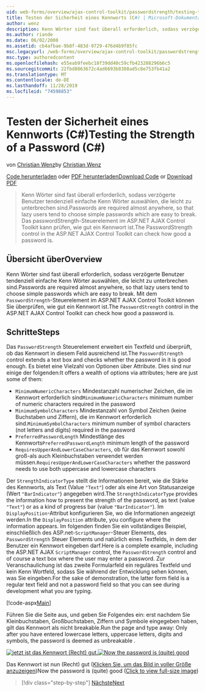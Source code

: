 ```yaml
---
uid: web-forms/overview/ajax-control-toolkit/passwordstrength/testing-the-strength-of-a-password-cs
title: Testen der Sicherheit eines Kennworts (C#) | Microsoft-Dokumentation
author: wenz
description: Kenn Wörter sind fast überall erforderlich, sodass verzögerte Benutzer tendenziell einfache Kenn Wörter auswählen, die leicht zu unterbrechen sind. Das passwordStrength-Steuerelement im ASP. N...
ms.author: riande
ms.date: 06/02/2008
ms.assetid: cb4afbae-9b8f-483d-9729-476d4b9f85fc
msc.legacyurl: /web-forms/overview/ajax-control-toolkit/passwordstrength/testing-the-strength-of-a-password-cs
msc.type: authoredcontent
ms.openlocfilehash: e55eab9feebc18f39dd40c59cfb423208296b6c5
ms.sourcegitcommit: 22fbd8863672c4ad6693b8388ad5c8e753fb41a2
ms.translationtype: MT
ms.contentlocale: de-DE
ms.lasthandoff: 11/28/2019
ms.locfileid: "74598853"
---
```

# <a name="testing-the-strength-of-a-password-c"></a><span data-ttu-id="fd0b0-104">Testen der Sicherheit eines Kennworts (C#)</span><span class="sxs-lookup"><span data-stu-id="fd0b0-104">Testing the Strength of a Password (C#)</span></span>

<span data-ttu-id="fd0b0-105">von [Christian Wenz](https://github.com/wenz)</span><span class="sxs-lookup"><span data-stu-id="fd0b0-105">by [Christian Wenz](https://github.com/wenz)</span></span>

<span data-ttu-id="fd0b0-106">[Code herunterladen](https://download.microsoft.com/download/9/3/f/93f8daea-bebd-4821-833b-95205389c7d0/PasswordStrength0.cs.zip) oder [PDF herunterladen](https://download.microsoft.com/download/2/d/c/2dc10e34-6983-41d4-9c08-f78f5387d32b/passwordstrength0CS.pdf)</span><span class="sxs-lookup"><span data-stu-id="fd0b0-106">[Download Code](https://download.microsoft.com/download/9/3/f/93f8daea-bebd-4821-833b-95205389c7d0/PasswordStrength0.cs.zip) or [Download PDF](https://download.microsoft.com/download/2/d/c/2dc10e34-6983-41d4-9c08-f78f5387d32b/passwordstrength0CS.pdf)</span></span>

> <span data-ttu-id="fd0b0-107">Kenn Wörter sind fast überall erforderlich, sodass verzögerte Benutzer tendenziell einfache Kenn Wörter auswählen, die leicht zu unterbrechen sind.</span><span class="sxs-lookup"><span data-stu-id="fd0b0-107">Passwords are required almost anywhere, so that lazy users tend to choose simple passwords which are easy to break.</span></span> <span data-ttu-id="fd0b0-108">Das passwordStrength-Steuerelement im ASP.NET AJAX Control Toolkit kann prüfen, wie gut ein Kennwort ist.</span><span class="sxs-lookup"><span data-stu-id="fd0b0-108">The PasswordStrength control in the ASP.NET AJAX Control Toolkit can check how good a password is.</span></span>

## <a name="overview"></a><span data-ttu-id="fd0b0-109">Übersicht über</span><span class="sxs-lookup"><span data-stu-id="fd0b0-109">Overview</span></span>

<span data-ttu-id="fd0b0-110">Kenn Wörter sind fast überall erforderlich, sodass verzögerte Benutzer tendenziell einfache Kenn Wörter auswählen, die leicht zu unterbrechen sind.</span><span class="sxs-lookup"><span data-stu-id="fd0b0-110">Passwords are required almost anywhere, so that lazy users tend to choose simple passwords which are easy to break.</span></span> <span data-ttu-id="fd0b0-111">Mit dem `PasswordStrength`-Steuerelement im ASP.NET AJAX Control Toolkit können Sie überprüfen, wie gut ein Kennwort ist.</span><span class="sxs-lookup"><span data-stu-id="fd0b0-111">The `PasswordStrength` control in the ASP.NET AJAX Control Toolkit can check how good a password is.</span></span>

## <a name="steps"></a><span data-ttu-id="fd0b0-112">Schritte</span><span class="sxs-lookup"><span data-stu-id="fd0b0-112">Steps</span></span>

<span data-ttu-id="fd0b0-113">Das `PasswordStrength` Steuerelement erweitert ein Textfeld und überprüft, ob das Kennwort in diesem Feld ausreichend ist.</span><span class="sxs-lookup"><span data-stu-id="fd0b0-113">The `PasswordStrength` control extends a text box and checks whether the password in it is good enough.</span></span> <span data-ttu-id="fd0b0-114">Es bietet eine Vielzahl von Optionen über Attribute. Dies sind nur einige der folgenden:</span><span class="sxs-lookup"><span data-stu-id="fd0b0-114">It offers a wealth of options via attributes; here are just some of them:</span></span>

- <span data-ttu-id="fd0b0-115">`MinimumNumericCharacters` Mindestanzahl numerischer Zeichen, die im Kennwort erforderlich sind</span><span class="sxs-lookup"><span data-stu-id="fd0b0-115">`MinimumNumericCharacters` minimum number of numeric characters required in the password</span></span>
- <span data-ttu-id="fd0b0-116">`MinimumSymbolCharacters` Mindestanzahl von Symbol Zeichen (keine Buchstaben und Ziffern), die im Kennwort erforderlich sind.</span><span class="sxs-lookup"><span data-stu-id="fd0b0-116">`MinimumSymbolCharacters` minimum number of symbol characters (not letters and digits) required in the password</span></span>
- <span data-ttu-id="fd0b0-117">`PreferredPasswordLength` Mindestlänge des Kennworts</span><span class="sxs-lookup"><span data-stu-id="fd0b0-117">`PreferredPasswordLength` minimum length of the password</span></span>
- <span data-ttu-id="fd0b0-118">`RequiresUpperAndLowerCaseCharacters`, ob für das Kennwort sowohl groß-als auch Kleinbuchstaben verwendet werden müssen.</span><span class="sxs-lookup"><span data-stu-id="fd0b0-118">`RequiresUpperAndLowerCaseCharacters` whether the password needs to use both uppercase and lowercase characters</span></span>

<span data-ttu-id="fd0b0-119">Der `StrengthIndicatorType` stellt die Informationen bereit, wie die Stärke des Kennworts, als Text (Value `"Text"`) oder als eine Art von Statusanzeige (Wert `"BarIndicator"`) angegeben wird.</span><span class="sxs-lookup"><span data-stu-id="fd0b0-119">The `StrengthIndicatorType` provides the information how to present the strength of the password, as text (value `"Text"`) or as a kind of progress bar (value `"BarIndicator"`).</span></span> <span data-ttu-id="fd0b0-120">Im `DisplayPosition`-Attribut konfigurieren Sie, wo die Informationen angezeigt werden.</span><span class="sxs-lookup"><span data-stu-id="fd0b0-120">In the `DisplayPosition` attribute, you configure where the information appears.</span></span> <span data-ttu-id="fd0b0-121">Im folgenden finden Sie ein vollständiges Beispiel, einschließlich des ASP.net-`ScriptManager`-Steuer Elements, des `PasswordStrength` Steuer Elements und natürlich eines Textfelds, in dem der Benutzer ein Kennwort eingeben darf.</span><span class="sxs-lookup"><span data-stu-id="fd0b0-121">Here is a complete example, including the ASP.NET AJAX `ScriptManager` control, the `PasswordStrength` control and of course a text box where the user may enter a password.</span></span> <span data-ttu-id="fd0b0-122">Zur Veranschaulichung ist das zweite Formularfeld ein reguläres Textfeld und kein Kenn Wortfeld, sodass Sie während der Entwicklung sehen können, was Sie eingeben.</span><span class="sxs-lookup"><span data-stu-id="fd0b0-122">For the sake of demonstration, the latter form field is a regular text field and not a password field so that you can see during development what you are typing.</span></span>

[!code-aspx[Main](testing-the-strength-of-a-password-cs/samples/sample1.aspx)]

<span data-ttu-id="fd0b0-123">Führen Sie die Seite aus, und geben Sie Folgendes ein: erst nachdem Sie Kleinbuchstaben, Großbuchstaben, Ziffern und Symbole eingegeben haben, gilt das Kennwort als nicht breakable.</span><span class="sxs-lookup"><span data-stu-id="fd0b0-123">Run the page and type away: Only after you have entered lowercase letters, uppercase letters, digits and symbols, the password is deemed as unbreakable .</span></span>

<span data-ttu-id="fd0b0-124">[![jetzt ist das Kennwort (Recht) gut.](testing-the-strength-of-a-password-cs/_static/image2.png)](testing-the-strength-of-a-password-cs/_static/image1.png)</span><span class="sxs-lookup"><span data-stu-id="fd0b0-124">[![Now the password is (quite) good](testing-the-strength-of-a-password-cs/_static/image2.png)](testing-the-strength-of-a-password-cs/_static/image1.png)</span></span>

<span data-ttu-id="fd0b0-125">Das Kennwort ist nun (Recht) gut ([Klicken Sie, um das Bild in voller Größe anzuzeigen](testing-the-strength-of-a-password-cs/_static/image3.png))</span><span class="sxs-lookup"><span data-stu-id="fd0b0-125">Now the password is (quite) good ([Click to view full-size image](testing-the-strength-of-a-password-cs/_static/image3.png))</span></span>

> [!div class="step-by-step"]
> [<span data-ttu-id="fd0b0-126">Nächste</span><span class="sxs-lookup"><span data-stu-id="fd0b0-126">Next</span></span>](testing-the-strength-of-a-password-vb.md)
